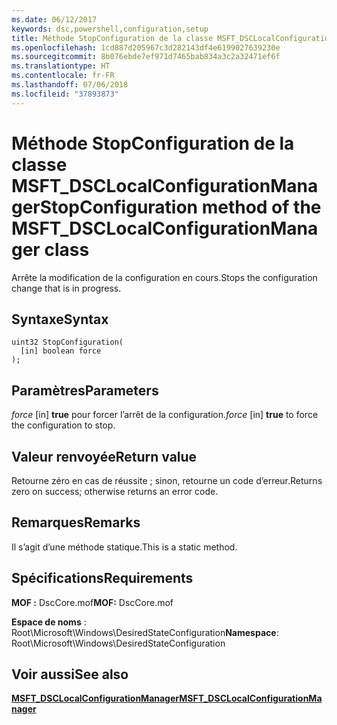 ```yaml
---
ms.date: 06/12/2017
keywords: dsc,powershell,configuration,setup
title: Méthode StopConfiguration de la classe MSFT_DSCLocalConfigurationManager
ms.openlocfilehash: 1cd887d205967c3d282143df4e6199027639230e
ms.sourcegitcommit: 8b076ebde7ef971d7465bab834a3c2a32471ef6f
ms.translationtype: HT
ms.contentlocale: fr-FR
ms.lasthandoff: 07/06/2018
ms.locfileid: "37893873"
---
```

# <a name="stopconfiguration-method-of-the-msftdsclocalconfigurationmanager-class"></a><span data-ttu-id="2ac54-103">Méthode StopConfiguration de la classe MSFT_DSCLocalConfigurationManager</span><span class="sxs-lookup"><span data-stu-id="2ac54-103">StopConfiguration method of the MSFT_DSCLocalConfigurationManager class</span></span>

<span data-ttu-id="2ac54-104">Arrête la modification de la configuration en cours.</span><span class="sxs-lookup"><span data-stu-id="2ac54-104">Stops the configuration change that is in progress.</span></span>

## <a name="syntax"></a><span data-ttu-id="2ac54-105">Syntaxe</span><span class="sxs-lookup"><span data-stu-id="2ac54-105">Syntax</span></span>

```mof
uint32 StopConfiguration(
  [in] boolean force
);
```

## <a name="parameters"></a><span data-ttu-id="2ac54-106">Paramètres</span><span class="sxs-lookup"><span data-stu-id="2ac54-106">Parameters</span></span>

<span data-ttu-id="2ac54-107">*force* \[in\] **true** pour forcer l’arrêt de la configuration.</span><span class="sxs-lookup"><span data-stu-id="2ac54-107">*force* \[in\] **true** to force the configuration to stop.</span></span>

## <a name="return-value"></a><span data-ttu-id="2ac54-108">Valeur renvoyée</span><span class="sxs-lookup"><span data-stu-id="2ac54-108">Return value</span></span>

<span data-ttu-id="2ac54-109">Retourne zéro en cas de réussite ; sinon, retourne un code d’erreur.</span><span class="sxs-lookup"><span data-stu-id="2ac54-109">Returns zero on success; otherwise returns an error code.</span></span>

## <a name="remarks"></a><span data-ttu-id="2ac54-110">Remarques</span><span class="sxs-lookup"><span data-stu-id="2ac54-110">Remarks</span></span>

<span data-ttu-id="2ac54-111">Il s’agit d’une méthode statique.</span><span class="sxs-lookup"><span data-stu-id="2ac54-111">This is a static method.</span></span>

## <a name="requirements"></a><span data-ttu-id="2ac54-112">Spécifications</span><span class="sxs-lookup"><span data-stu-id="2ac54-112">Requirements</span></span>

<span data-ttu-id="2ac54-113">**MOF :** DscCore.mof</span><span class="sxs-lookup"><span data-stu-id="2ac54-113">**MOF:** DscCore.mof</span></span>

<span data-ttu-id="2ac54-114">**Espace de noms** : Root\Microsoft\Windows\DesiredStateConfiguration</span><span class="sxs-lookup"><span data-stu-id="2ac54-114">**Namespace**: Root\Microsoft\Windows\DesiredStateConfiguration</span></span>

## <a name="see-also"></a><span data-ttu-id="2ac54-115">Voir aussi</span><span class="sxs-lookup"><span data-stu-id="2ac54-115">See also</span></span>

[<span data-ttu-id="2ac54-116">**MSFT_DSCLocalConfigurationManager**</span><span class="sxs-lookup"><span data-stu-id="2ac54-116">**MSFT_DSCLocalConfigurationManager**</span></span>](msft-dsclocalconfigurationmanager.md)